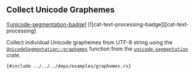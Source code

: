 ## Collect Unicode Graphemes

[![unicode-segmentation-badge]][`unicode-segmentation`] [![cat-text-processing-badge]][cat-text-processing]

Collect individual Unicode graphemes from UTF-8 string using the
[`UnicodeSegmentation::graphemes`] function from the [`unicode-segmentation`] crate.

```rust,editable
{#include ../../../deps/examples/graphemes.rs}
```

[`UnicodeSegmentation::graphemes`]: https://docs.rs/unicode-segmentation/*/unicode_segmentation/trait.UnicodeSegmentation.html#tymethod.graphemes
[`unicode-segmentation`]: https://docs.rs/unicode-segmentation/1.2.1/unicode_segmentation/
